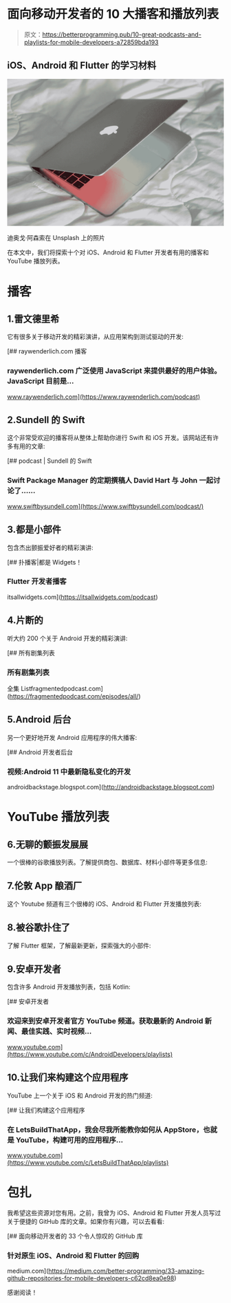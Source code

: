 # 面向移动开发者的 10 大播客和播放列表

> 原文：<https://betterprogramming.pub/10-great-podcasts-and-playlists-for-mobile-developers-a72859bda193>

## iOS、Android 和 Flutter 的学习材料

![](img/523202fabe78095898145c5ce9e5890a.png)

迪奥戈·阿森索在 Unsplash 上的照片

在本文中，我们将探索十个对 iOS、Android 和 Flutter 开发者有用的播客和 YouTube 播放列表。

# 播客

## 1.雷文德里希

它有很多关于移动开发的精彩演讲，从应用架构到测试驱动的开发:

 [## raywenderlich.com 播客

### raywenderlich.com 广泛使用 JavaScript 来提供最好的用户体验。JavaScript 目前是…

www.raywenderlich.com](https://www.raywenderlich.com/podcast) 

## 2.Sundell 的 Swift

这个非常受欢迎的播客将从整体上帮助你进行 Swift 和 iOS 开发。该网站还有许多有用的文章:

[](https://www.swiftbysundell.com/podcast/) [## podcast | Sundell 的 Swift

### Swift Package Manager 的定期撰稿人 David Hart 与 John 一起讨论了……

www.swiftbysundell.com](https://www.swiftbysundell.com/podcast/) 

## 3.都是小部件

包含杰出颤振爱好者的精彩演讲:

[](https://itsallwidgets.com/podcast) [## 扑播客|都是 Widgets！

### Flutter 开发者播客

itsallwidgets.com](https://itsallwidgets.com/podcast) 

## 4.片断的

听大约 200 个关于 Android 开发的精彩演讲:

[](https://fragmentedpodcast.com/episodes/all/) [## 所有剧集列表

### 所有剧集列表

全集 Listfragmentedpodcast.com](https://fragmentedpodcast.com/episodes/all/) 

## 5.Android 后台

另一个更好地开发 Android 应用程序的伟大播客:

[](http://androidbackstage.blogspot.com) [## Android 开发者后台

### 视频:Android 11 中最新隐私变化的开发

androidbackstage.blogspot.com](http://androidbackstage.blogspot.com) 

# YouTube 播放列表

## 6.无聊的颤振发展展

一个很棒的谷歌播放列表。了解提供商包、数据库、材料小部件等更多信息:

## 7.伦敦 App 酿酒厂

这个 Youtube 频道有三个很棒的 iOS、Android 和 Flutter 开发播放列表:

## 8.被谷歌扑住了

了解 Flutter 框架，了解最新更新，探索强大的小部件:

## 9.安卓开发者

包含许多 Android 开发播放列表，包括 Kotlin:

[](https://www.youtube.com/c/AndroidDevelopers/playlists) [## 安卓开发者

### 欢迎来到安卓开发者官方 YouTube 频道。获取最新的 Android 新闻、最佳实践、实时视频…

www.youtube.com](https://www.youtube.com/c/AndroidDevelopers/playlists) 

## 10.让我们来构建这个应用程序

YouTube 上一个关于 iOS 和 Android 开发的热门频道:

[](https://www.youtube.com/c/LetsBuildThatApp/playlists) [## 让我们构建这个应用程序

### 在 LetsBuildThatApp，我会尽我所能教你如何从 AppStore，也就是 YouTube，构建可用的应用程序…

www.youtube.com](https://www.youtube.com/c/LetsBuildThatApp/playlists) 

# 包扎

我希望这些资源对您有用。之前，我曾为 iOS、Android 和 Flutter 开发人员写过关于便捷的 GitHub 库的文章。如果你有兴趣，可以去看看:

[](https://medium.com/better-programming/33-amazing-github-repositories-for-mobile-developers-c62cd8ea0e98) [## 面向移动开发者的 33 个令人惊叹的 GitHub 库

### 针对原生 iOS、Android 和 Flutter 的回购

medium.com](https://medium.com/better-programming/33-amazing-github-repositories-for-mobile-developers-c62cd8ea0e98) 

感谢阅读！